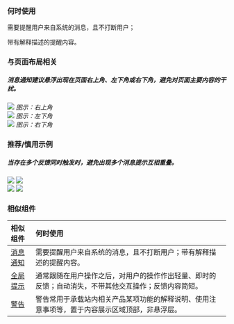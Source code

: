 


### 何时使用

需要提醒用户来自系统的消息，且不打断用户；

带有解释描述的提醒内容。

### 与页面布局相关

##### 消息通知建议悬浮出现在页面右上角、左下角或右下角，避免对页面主要内容的干扰。

<div class="legend">
  <div class="item">
    <img src="https://oteam-tdesign-1258344706.cos.ap-guangzhou.myqcloud.com/site/design/noti-1@2x.png"/>
    <em>图示：右上角</em>
  </div>

  <div class="item">
    <img src="https://oteam-tdesign-1258344706.cos.ap-guangzhou.myqcloud.com/site/design/noti-2@2x.png"/>
    <em>图示：左下角</em>
  </div>

  <div class="item">
    <img src="https://oteam-tdesign-1258344706.cos.ap-guangzhou.myqcloud.com/site/design/noti-3@2x.png"/>
    <em>图示：右下角</em>
  </div>
</div>



### 推荐/慎用示例

##### 当存在多个反馈同时触发时，避免出现多个消息提示互相重叠。

<div class="legend">
  <div class="item">
    <img src="https://oteam-tdesign-1258344706.cos.ap-guangzhou.myqcloud.com/site/design/noti-4@2x.png" />
    <img class="tag" src="https://oteam-tdesign-1258344706.cos.ap-guangzhou.myqcloud.com/site/doc/good.png" />
  </div>

  <div class="item">
    <img src="https://oteam-tdesign-1258344706.cos.ap-guangzhou.myqcloud.com/site/design/noti-5@2x.png" />
    <img class="tag" src="https://oteam-tdesign-1258344706.cos.ap-guangzhou.myqcloud.com/site/doc/bad.png" />
  </div>
</div>

### 相似组件

| 相似组件                                                     | 何时使用                                                     |
| :----------------------------------------------------------- | :----------------------------------------------------------- |
| [消息通知](./notification) |需要提醒用户来自系统的消息，且不打断用户；带有解释描述的提醒内容。 |
| [全局提示](./message)| 通常跟随在用户操作之后，对用户的操作作出轻量、即时的反馈；自动消失，不带其他交互操作；反馈内容简短。 |
| [警告](./alert) | 警告常用于承载站内相关产品某项功能的解释说明、使用注意事项等，置于内容展示区域顶部，非悬浮层。 |

